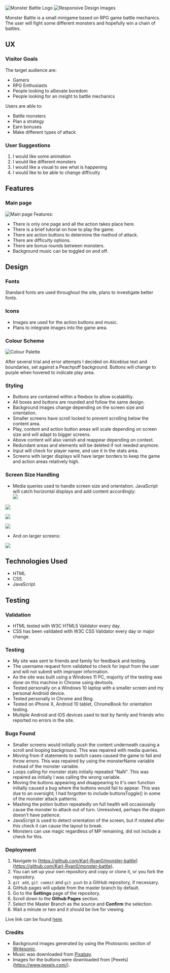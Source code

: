 ![Monster Battle Logo](assets/images/logo.png)
![Responsive Design Images]()

Monster Battle is a small minigame based on RPG game battle mechanics. The user will fight some different monsters and hopefully win a chain of battles.

## UX
### Visitor Goals
The target audience are:
* Gamers
* RPG Enthusiasts
* People looking to allievate boredom
* People looking for an insight to battle mechanics

Users are able to:
* Battle monsters
* Plan a strategy
* Earn bonuses
* Make different types of attack

### User Suggestions
1. I would like some animation
2. I would like different monsters
3. I would like a visual to see what is happening
4. I would like to be able to change difficulty

## Features

### Main page
![Main page]()
Features:
- There is only one page and all the action takes place here.
- There is a brief tutorial on how to play the game.
- There are action buttons to determine the method of attack.
- There are difficulty options.
- There are bonus rounds between monsters.
- Background music can be toggled on and off.

## Design

### Fonts
Standard fonts are used throughout the site, plans to investigate better fonts.

### Icons
- Images are used for the action buttons and music.
- Plans to integrate images into the game area.

### Colour Scheme
![Colour Palette](assets/images/palette.png)

After several trial and error attempts I decided on Aliceblue text and boundaries, set against a Peachpuff background. Buttons will change to purple when hovered to indicate play area.

### Styling
* Buttons are contained within a flexbox to allow scalability.
* All boxes and buttons are rounded and follow the same design.
* Background images change depending on the screen size and orientation.
* Smaller screens have scroll locked to prevent scrolling below the content area.
* Play, content and action button areas will scale depending on screen size and will adapt to bigger screens.
* Above content will also vanish and reappear depending on context.
* Redundant areas and elements will be deleted if not needed anymore.
* Input will check for player name, and use it in the stats area.
* Screens with larger displays will have larger borders to keep the game and action areas relatively high.

### Screen Size Handling
* Media queries used to handle screen size and orientation. JavaScript will catch horizontal displays and add content accordingly: <br>
![](assets/images/stats-vertical.png)   

![](assets/images/stats-horizontal.png)   

![](assets/images/small-vertical.png)   

![](assets/images/small-horizontal.png)

* And on larger screens:

![](assets/images/large.png)

## Technologies Used
* HTML
* CSS
* JavaScript

## Testing
### Validation
* HTML tested with W3C HTML5 Validator every day.
* CSS has been validated with W3C CSS Validator every day or major change.

### Testing
* My site was sent to friends and family for feedback and testing.
* The username request form validated to check for input from the user and will not submit with improper information.
* As the site was built using a Windows 11 PC, majority of the testing was done on this machine in Chrome using devtools.
* Tested personally on a Windows 10 laptop with a smaller screen and my personal Android device.
* Tested personally in Chrome and Bing.
* Tested on iPhone X, Android 10 tablet, ChromeBook for orientation testing.
* Multiple Android and IOS devices used to test by family and friends who reported no errors in the site.

### Bugs Found
* Smaller screens would initially push the content underneath causing a scroll and looping background. This was repaired with media queries.
* Moving from if statements to switch cases caused the game to fail and throw errors. This was repaired by using the monsterName variable instead of the monster variable.
* Loops calling for monster stats initially repeated "NaN". This was repaired as initially I was calling the wrong variable.
* Moving the buttons appearing and disappearing to it's own function initially caused a bug where the buttons would fail to appear. This was due to an oversight; I had forgotten to include buttonsToggle() in some of the monster attack patterns.
* Mashing the potion button repeatedly on full health will occasionally cause the monster to attack out of turn. Unresolved, perhaps the dragon doesn't have patience.
* JavaScript is used to detect orientation of the screen, but if rotated after this check it can cause the layout to break.
* Monsters can use magic regardless of MP remaining, did not include a check for this.


### Deployment
1. Navigate to [https://github.com/Karl-Ryan0/monster-battle](https://github.com/Karl-Ryan0/monster-battle).
2. You can set up your own repository and copy or clone it, or you fork the repository.
3. `git add`, `git commit` and `git push` to a GitHub repository, if necessary.
4. GitHub pages will update from the master branch by default.
5. Go to the **Settings** page of the repository.
6. Scroll down to the **Github Pages** section.
7. Select the Master Branch as the source and **Confirm** the selection.
8. Wait a minute or two and it should be live for viewing.

Live link can be found [here](https://karl-ryan0.github.io/monster-battle/).


### Credits
* Background images generated by using the Photosonic section of [Writesonic](https://app.writesonic.com/).
* Music was downloaded from [Pixabay](https://pixabay.com/).
* Images for the buttons were downloaded from [Pexels] (https://www.pexels.com/).